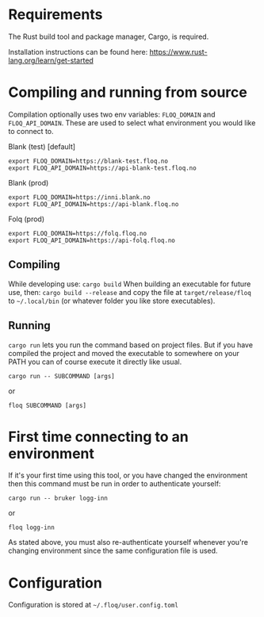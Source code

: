 # Requirements
The Rust build tool and package manager, Cargo, is required.

Installation instructions can be found here: https://www.rust-lang.org/learn/get-started

# Compiling and running from source
Compilation optionally uses two env variables: `FLOQ_DOMAIN` and `FLOQ_API_DOMAIN`.
These are used to select what environment you would like to connect to.

Blank (test) [default]
```
export FLOQ_DOMAIN=https://blank-test.floq.no
export FLOQ_API_DOMAIN=https://api-blank-test.floq.no
```

Blank (prod)
```
export FLOQ_DOMAIN=https://inni.blank.no
export FLOQ_API_DOMAIN=https://api-blank.floq.no
```

Folq (prod)
```
export FLOQ_DOMAIN=https://folq.floq.no
export FLOQ_API_DOMAIN=https://api-folq.floq.no
```

## Compiling
While developing use: `cargo build`
When building an executable for future use, then: `cargo build --release` and copy the file at `target/release/floq` to `~/.local/bin` (or whatever folder you like store executables).

## Running
`cargo run` lets you run the command based on project files.
But if you have compiled the project and moved the executable to somewhere on your PATH you can of course execute it directly like usual.

`cargo run -- SUBCOMMAND [args]`

or

`floq SUBCOMMAND [args]`

# First time connecting to an environment
If it's your first time using this tool, or you have changed the environment then this command must be run in order to authenticate yourself:

`cargo run -- bruker logg-inn` 

or 

`floq logg-inn`

As stated above, you must also re-authenticate yourself whenever you're changing environment since the same configuration file is used.

# Configuration
Configuration is stored at `~/.floq/user.config.toml`
